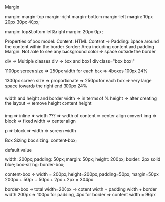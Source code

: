 Margin

margin: margin-top  margin-right  margin-bottom  margin-left
margin: 10px 20px 30px 40px;

margin: top&bottom    left&right
margin: 20px 0px;

Properties of box model:
Content: HTML Content =>
Padding: Space around the content within the border
Border: Area including content and padding
Margin: Not able to see any background color => space outside the border

div => Multiple classes
div => box and box1
div class="box box1"

1100px screen size => 250px width for each box => 4boxes
100px
24%

1300px screen size => proportionate => 250px for each box => very large space towards the right end 300px
24%

###
width and height and border
width => in terms of %
height => after creating the layout => remove height
content height
###


img => inline => width ??? => width of content => center align
convert img => block => fixed width => center align

p => block => width => screen width

Box Sizing
    box sizing: content-box;

default value

width: 200px;
padding: 50px;
margin: 50px;
height: 200px;
border: 2px solid blue;
box-sizing: border-box;

content-box =>
width = 200px, height=200px, padding=50px, margin=50px
200px + 50px + 50px + 2px + 2px = 304px

border-box => total width=200px => cotent width + padding width + border width
200px => 100px for padding, 4px for border => content width = 96px
